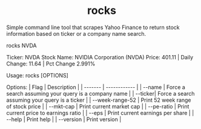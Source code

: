 # <center>rocks</center>
Simple command line tool that scrapes Yahoo Finance to return stock information based on ticker or a company name search. 

rocks NVDA

Ticker: NVDA
Stock Name: NVIDIA Corporation (NVDA)
Price: 401.11 | Daily Change: 11.64 | Pct Change 2.991%


Usage:
  rocks [OPTIONS] <QUERY>

  

Options:
| Flag    |  Description |
| ------- | ------------ |
| --name  | Force a search assuming your query is a company name |
| --ticker| Force a search assuming your query is a ticker |
| --week-range-52     | Print 52 week range of stock price |
| --mkt-cap           | Print current market cap |
| --pe-ratio          | Print current price to earnings ratio |
| --eps               | Print current earnings per share |
| --help              | Print help |
| --version           | Print version |
